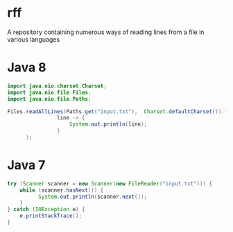 # rff
A repository containing numerous ways of reading lines from a file in various languages




# Java 8
```java
import java.nio.charset.Charset;
import java.nio.file.Files;
import java.nio.file.Paths;

Files.readAllLines(Paths.get("input.txt"),  Charset.defaultCharset()).forEach(
                line -> {
                    System.out.println(line);
                }
      );
```

# Java 7

```java
try (Scanner scanner = new Scanner(new FileReader("input.txt"))) {
    while (scanner.hasNext()) {
          System.out.println(scanner.next());
    }
} catch (IOException e) {
    e.printStackTrace();
}
```
